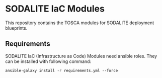 # SODALITE IaC Modules
This repository contains the TOSCA modules for SODALITE deployment blueprints.

## Requirements
SODALITE IaC (Infrastructure as Code) Modules need ansible roles. They can be installed with following command:
```shell script
ansible-galaxy install -r requirements.yml --force
```
